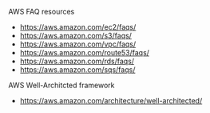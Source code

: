 AWS FAQ resources
  - https://aws.amazon.com/ec2/faqs/
  - https://aws.amazon.com/s3/faqs/
  - https://aws.amazon.com/vpc/faqs/
  - https://aws.amazon.com/route53/faqs/
  - https://aws.amazon.com/rds/faqs/
  - https://aws.amazon.com/sqs/faqs/
  
AWS Well-Architcted framework
  - https://aws.amazon.com/architecture/well-architected/

